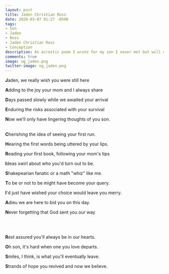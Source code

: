 ```yaml
---
layout: post
title: Jaden Christian Ross
date: 2020-03-07 01:27 -0500
tags:
- Son
- Jaden
- Ross
- Jaden Christian Ross
- Conception
description: An acrostic poem I wrote for my son I never met but will always love.
comments: true
image: og_jaden.png
twitter-image: og_jaden.png
---
```


**J**aden, we really wish you were still here

**A**dding to the joy your mom and I always share

**D**ays passed slowly while we awaited your arrival

**E**nduring the risks associated with your survival

**N**ow we'll only have lingering thoughts of you son.
<br/><br/>


**C**herishing the idea of seeing your first run.

**H**earing the first words being uttered by your lips.

**R**eading your first book, following your mom's tips

**I**deas swirl about who you'd turn out to be.

**S**hakepearian fanatic or a math "whiz" like me.

**T**o be or not to be might have become your query.

**I**'d just have wished your choice would leave you merry.

**A**dieu we are here to bid you on this day.

**N**ever forgetting that God sent you our way

<br/><br/>

**R**est assured you'll always be in our hearts.

**O**h son, it's hard when one you love departs.

**S**miles, I think, is what you'll eventually leave.

**S**trands of hope you revived and now we believe.

